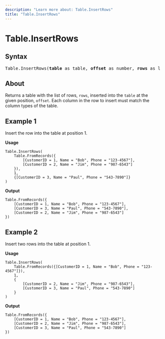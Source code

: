 ```yaml
---
description: "Learn more about: Table.InsertRows"
title: "Table.InsertRows"
---
```

# Table.InsertRows

## Syntax

<pre>
Table.InsertRows(<b>table</b> as table, <b>offset</b> as number, <b>rows</b> as list) as table
</pre>
  
## About

Returns a table with the list of rows, `rows`, inserted into the `table` at the given position, `offset`. Each column in the row to insert must match the column types of the table.

## Example 1

Insert the row into the table at position 1.

**Usage**

```powerquery-m
Table.InsertRows(
    Table.FromRecords({
        [CustomerID = 1, Name = "Bob", Phone = "123-4567"],
        [CustomerID = 2, Name = "Jim", Phone = "987-6543"]
    }),
    1,
    {[CustomerID = 3, Name = "Paul", Phone = "543-7890"]}
)
```

**Output**

```powerquery-m
Table.FromRecords({
    [CustomerID = 1, Name = "Bob", Phone = "123-4567"],
    [CustomerID = 3, Name = "Paul", Phone = "543-7890"],
    [CustomerID = 2, Name = "Jim", Phone = "987-6543"]
})
```

## Example 2

Insert two rows into the table at position 1.

**Usage**

```powerquery-m
Table.InsertRows(
    Table.FromRecords({[CustomerID = 1, Name = "Bob", Phone = "123-4567"]}),
    1,
    {
        [CustomerID = 2, Name = "Jim", Phone = "987-6543"],
        [CustomerID = 3, Name = "Paul", Phone = "543-7890"]
    }
)
```

**Output**

```powerquery-m
Table.FromRecords({
    [CustomerID = 1, Name = "Bob", Phone = "123-4567"],
    [CustomerID = 2, Name = "Jim", Phone = "987-6543"],
    [CustomerID = 3, Name = "Paul", Phone = "543-7890"]
})
```

